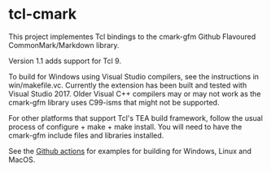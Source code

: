 # tcl-cmark

This project implementes Tcl bindings to the cmark-gfm 
Github Flavoured CommonMark/Markdown library.

Version 1.1 adds support for Tcl 9.

To build for Windows using Visual Studio compilers, see the
instructions in win/makefile.vc. Currently the extension has been
built and tested with Visual Studio 2017. Older Visual C++ compilers
may or may not work as the cmark-gfm library uses C99-isms that might
not be supported.

For other platforms that support Tcl's TEA build framework, follow
the usual process of configure + make + make install. You will need
to have the cmark-gfm include files and libraries installed.

See the [Github actions](https://github.com/apnadkarni/tcl-cmark/tree/master/.github/workflows)
for examples for building for Windows, Linux and MacOS.
